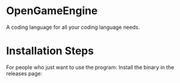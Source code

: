 # OpenGameEngine
A coding language for all your coding language needs.
# Installation Steps
For people who just want to use the program:
Install the binary in the releases page: 
